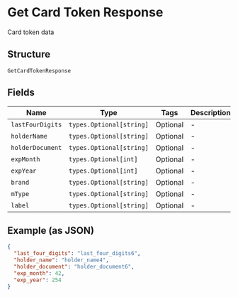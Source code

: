 
# Get Card Token Response

Card token data

## Structure

`GetCardTokenResponse`

## Fields

| Name | Type | Tags | Description |
|  --- | --- | --- | --- |
| `lastFourDigits` | `types.Optional[string]` | Optional | - |
| `holderName` | `types.Optional[string]` | Optional | - |
| `holderDocument` | `types.Optional[string]` | Optional | - |
| `expMonth` | `types.Optional[int]` | Optional | - |
| `expYear` | `types.Optional[int]` | Optional | - |
| `brand` | `types.Optional[string]` | Optional | - |
| `mType` | `types.Optional[string]` | Optional | - |
| `label` | `types.Optional[string]` | Optional | - |

## Example (as JSON)

```json
{
  "last_four_digits": "last_four_digits6",
  "holder_name": "holder_name4",
  "holder_document": "holder_document6",
  "exp_month": 42,
  "exp_year": 254
}
```

